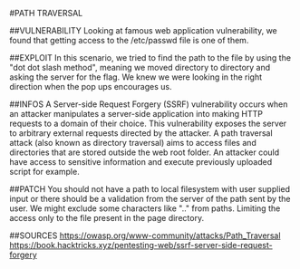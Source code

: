 #PATH TRAVERSAL

##VULNERABILITY
Looking at famous web application vulnerability, we found that getting access to the /etc/passwd file is one of them.

##EXPLOIT
In this scenario, we tried to find the path to the file by using the "dot dot slash method", meaning we moved directory to directory and asking the server for the flag.
We knew we were looking in the right direction when the pop ups encourages us.

##INFOS
A Server-side Request Forgery (SSRF) vulnerability occurs when an attacker manipulates a server-side application into making HTTP requests to a domain of their choice. This vulnerability exposes the server to arbitrary external requests directed by the attacker.
A path traversal attack (also known as directory traversal) aims to access files and directories that are stored outside the web root folder.
An attacker could have access to sensitive information and execute previously uploaded script for example.

##PATCH
You should not have a path to local filesystem with user supplied input or there should be a validation from the server of the path sent by the user. We might exclude some characters like ".." from paths. Limiting the access only to the file present in the page directory.

##SOURCES
https://owasp.org/www-community/attacks/Path_Traversal
https://book.hacktricks.xyz/pentesting-web/ssrf-server-side-request-forgery
